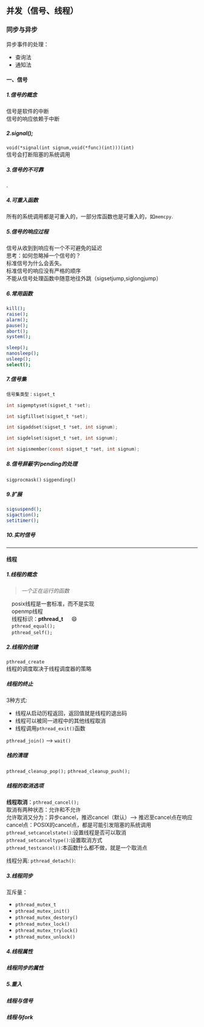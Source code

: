 ## 并发（信号、线程）    
    
### 同步与异步

异步事件的处理：

* 查询法
* 通知法


#### 一、信号

##### 1.信号的概念

信号是软件的中断  
信号的响应依赖于中断  

##### 2.signal();

`void(*signal(int signum,void(*func)(int)))(int)`   
信号会打断阻塞的系统调用

##### 3.信号的不可靠

.

##### 4.可重入函数

所有的系统调用都是可重入的，一部分库函数也是可重入的，如`memcpy`.

##### 5.信号的响应过程

信号从收到到响应有一个不可避免的延迟  
思考：如何忽略掉一个信号的？  
标准信号为什么会丢失。  
标准信号的响应没有严格的顺序  
不能从信号处理函数中随意地往外跳（sigsetjump,siglongjump）



##### 6.常用函数

```bash
kill();
raise();
alarm();
pause();
abort();
system();

sleep();
nanosleep();
usleep();
select();

```

##### 7.信号集

```c
信号集类型：sigset_t

int sigemptyset(sigset_t *set);

int sigfillset(sigset_t *set);

int sigaddset(sigset_t *set, int signum);

int sigdelset(sigset_t *set, int signum);

int sigismember(const sigset_t *set, int signum);
```

##### 8.信号屏蔽字/pending的处理

`sigprocmask()`
`sigpending()`


##### 9.扩展

```bash
sigsuspend();
sigaction();
setitimer();
```

##### 10.实时信号

---


#### 线程


##### 1.线程的概念
> *一个正在运行的函数*

&emsp;posix线程是一套标准，而不是实现  
&emsp;openmp线程  
&emsp;线程标识：**pthread_t**   &emsp; :smile:  
&emsp;`pthread_equal();`  
&emsp;`pthread_self();`



##### 2.线程的创建
`pthread_create`  
线程的调度取决于线程调度器的策略

##### 线程的终止
3种方式:
- 线程从启动历程返回，返回值就是线程的退出码
- 线程可以被同一进程中的其他线程取消
- 线程调用`pthread_exit()`函数

`pthread_join()`  -->  `wait()`

##### 栈的清理

`pthread_cleanup_pop();`
`pthread_cleanup_push();`

##### 线程的取消选项

**线程取消**：`pthread_cancel();`   
取消有两种状态：允许和不允许  
允许取消又分为：异步cancel，推迟cancel（默认）--> 推迟至cancel点在响应  
cancel点：POSIX的cancel点，都是可能引发阻塞的系统调用  
`pthread_setcancelstate()`:设置线程是否可以取消  
`pthread_setcanceltype()`:设置取消方式   
`pthread_testcancel()`:本函数什么都不做，就是一个取消点   

线程分离: 
`pthread_detach()`:


##### 3.线程同步

互斥量：

- `pthread_mutex_t`
- `pthread_mutex_init()`
- `pthread_mutex_destory()`
- `pthread_mutex_lock()`
- `pthread_mutex_trylock()`
- `pthread_mutex_unlock()` 

##### 4.线程属性

##### 线程同步的属性

##### 5.重入

##### 线程与信号

##### 线程与fork

